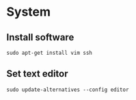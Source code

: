 System
======

Install software
----------------
```
sudo apt-get install vim ssh
```


Set text editor
---------------

```
sudo update-alternatives --config editor
```
